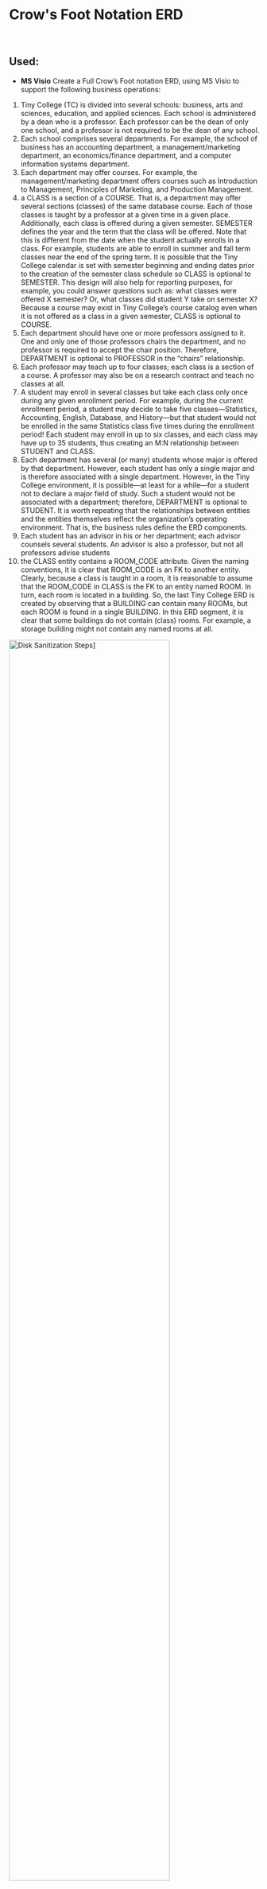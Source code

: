 <h1>Crow's Foot Notation ERD</h1>


<br />


<h2>Used:</h2>

- <b>MS Visio</b> 
Create a Full Crow’s Foot notation ERD, using MS Visio to support the following business operations:
 1. Tiny College (TC) is divided into several schools: business, arts and sciences, education, and 
applied sciences. Each school is administered by a dean who is a professor. Each professor can 
be the dean of only one school, and a professor is not required to be the dean of any school.
 2. Each school comprises several departments. For example, the school of business has an 
accounting department, a management/marketing department, an economics/finance 
department, and a computer information systems department.
 3. Each department may offer courses. For example, the management/marketing department 
offers courses such as Introduction to Management, Principles of Marketing, and Production 
Management.
 4. a CLASS is a section of a COURSE. That is, a department may offer several sections (classes) of 
the same database course. Each of those classes is taught by a professor at a given time in a 
given place.  Additionally, each class is offered during a given semester. SEMESTER defines the 
year and the term that the class will be offered. Note that this is different from the date when 
the student actually enrolls in a class. For example, students are able to enroll in summer and 
fall term classes near the end of the spring term. It is possible that the Tiny College calendar is 
set with semester beginning and ending dates prior to the creation of the semester 
class schedule so CLASS is optional to SEMESTER. This design will also help for reporting 
purposes, for example, you could answer questions such as: what classes were offered X 
semester? Or, what classes did student Y take on semester X? Because a course may exist in Tiny 
College’s course catalog even when it is not offered as a class in a given semester, CLASS is 
optional to COURSE. 
5. Each department should have one or more professors assigned to it. One and only one of those 
professors chairs the department, and no professor is required to accept the chair position. 
Therefore, DEPARTMENT is optional to PROFESSOR in the “chairs” relationship.
 6. Each professor may teach up to four classes; each class is a section of a course. A professor may 
also be on a research contract and teach no classes at all. 
7. A student may enroll in several classes but take each class only once during any given 
enrollment period. For example, during the current enrollment period, a student may decide to 
take five classes—Statistics, Accounting, English, Database, and History—but that student would 
not be enrolled in the same Statistics class five times during the enrollment period! Each student 
may enroll in up to six classes, and each class may have up to 35 students, thus creating an M:N 
relationship between STUDENT and CLASS. 
8. Each department has several (or many) students whose major is offered by that department. 
However, each student has only a single major and is therefore associated with a single 
department.  However, in the Tiny College environment, it is possible—at least for a while—for 
a student not to declare a major field of study. Such a student would not be associated with a 
department; therefore, DEPARTMENT is optional to STUDENT. It is worth repeating that the 
relationships between entities and the entities themselves reflect the organization’s operating 
environment. That is, the business rules define the ERD components.
 9. Each student has an advisor in his or her department; each advisor counsels several students. An 
advisor is also a professor, but not all professors advise students
 10. the CLASS entity contains a ROOM_CODE attribute. Given the naming conventions, it is clear 
that ROOM_CODE is an FK to another entity. Clearly, because a class is taught in a room, it is 
reasonable to assume that the ROOM_CODE in CLASS is the FK to an entity named ROOM. In 
turn, each room is located in a building. So, the last Tiny College ERD is created by observing that 
a BUILDING can contain many ROOMs, but each ROOM is found in a single BUILDING. In this ERD 
segment, it is clear that some buildings do not contain (class) rooms. For example, a storage 
building might not contain any named rooms at all.

<img src="https://i.imgur.com/kxnDul3.png" height="80%" width="80%" alt="Disk Sanitization Steps]"/>

<!--
 ```diff
- text in red
+ text in green
! text in orange
# text in gray
@@ text in purple (and bold)@@
```
--!>
